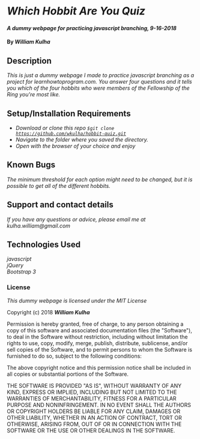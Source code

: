 # _Which Hobbit Are You Quiz_

#### _A dummy webpage for practicing javascript branching, 9-16-2018_

#### By _**William Kulha**_

## Description

_This is just a dummy webpage I made to practice javascript branching as a project for learnhowtoprogram.com. You answer four questions and it tells you which of the four hobbits who were members of the Fellowship of the Ring you're most like._

## Setup/Installation Requirements

* _Download or clone this repo <code>$git clone https://github.com/wkulha/hobbit-quiz.git</code>_
* _Navigate to the folder where you saved the directory._
* _Open with the browser of your choice and enjoy_


## Known Bugs

_The minimum threshold for each option might need to be changed, but it is possible to get all of the different hobbits._

## Support and contact details

_If you have any questions or advice, please email me at kulha.william@gmail.com_

## Technologies Used

_javascript_\
_jQuery_\
_Bootstrap 3_

### License

*This dummy webpage is licensed under the MIT License*

Copyright (c) 2018 **_William Kulha_**

Permission is hereby granted, free of charge, to any person obtaining a copy of this software and associated documentation files (the "Software"), to deal in the Software without restriction, including without limitation the rights to use, copy, modify, merge, publish, distribute, sublicense, and/or sell copies of the Software, and to permit persons to whom the Software is furnished to do so, subject to the following conditions:

The above copyright notice and this permission notice shall be included in all copies or substantial portions of the Software.

THE SOFTWARE IS PROVIDED "AS IS", WITHOUT WARRANTY OF ANY KIND, EXPRESS OR IMPLIED, INCLUDING BUT NOT LIMITED TO THE WARRANTIES OF MERCHANTABILITY, FITNESS FOR A PARTICULAR PURPOSE AND NONINFRINGEMENT. IN NO EVENT SHALL THE AUTHORS OR COPYRIGHT HOLDERS BE LIABLE FOR ANY CLAIM, DAMAGES OR OTHER LIABILITY, WHETHER IN AN ACTION OF CONTRACT, TORT OR OTHERWISE, ARISING FROM, OUT OF OR IN CONNECTION WITH THE SOFTWARE OR THE USE OR OTHER DEALINGS IN THE SOFTWARE.
